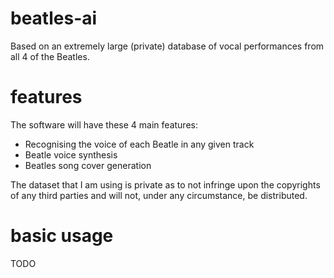 # beatles-ai
Based on an extremely large (private) database of vocal performances from all 4 of the Beatles.

# features
The software will have these 4 main features:
- Recognising the voice of each Beatle in any given track
- Beatle voice synthesis
- Beatles song cover generation

The dataset that I am using is private as to not infringe upon the copyrights of any third parties and will not, under any circumstance, be distributed.

# basic usage
TODO